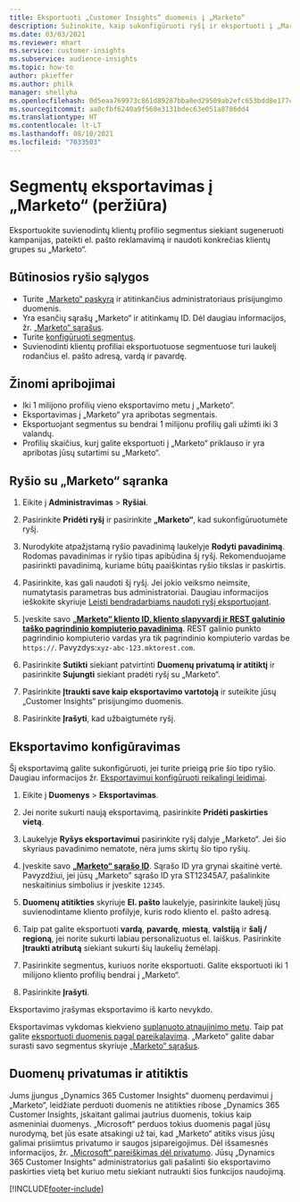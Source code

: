 ```yaml
---
title: Eksportuoti „Customer Insights“ duomenis į „Marketo“
description: Sužinokite, kaip sukonfigūruoti ryšį ir eksportuoti į „Marketo“.
ms.date: 03/03/2021
ms.reviewer: mhart
ms.service: customer-insights
ms.subservice: audience-insights
ms.topic: how-to
author: pkieffer
ms.author: philk
manager: shellyha
ms.openlocfilehash: 0d5eaa769973c861d89287bba0ed29509ab2efc653bdd8e177cc49b3560c698e
ms.sourcegitcommit: aa0cfbf6240a9f560e3131bdec63e051a8786dd4
ms.translationtype: HT
ms.contentlocale: lt-LT
ms.lasthandoff: 08/10/2021
ms.locfileid: "7033503"
---
```

# <a name="export-segments-to-marketo-preview"></a>Segmentų eksportavimas į „Marketo“ (peržiūra)

Eksportuokite suvienodintų klientų profilio segmentus siekiant sugeneruoti kampanijas, pateikti el. pašto reklamavimą ir naudoti konkrečias klientų grupes su „Marketo“.

## <a name="prerequisites-for-connection"></a>Būtinosios ryšio sąlygos

-   Turite [„Marketo“ paskyrą](https://login.marketo.com/) ir atitinkančius administratoriaus prisijungimo duomenis.
-   Yra esančių sąrašų „Marketo“ ir atitinkamų ID. Dėl daugiau informacijos, žr. [„Marketo“ sąrašus](https://docs.marketo.com/display/public/DOCS/Understanding+Static+Lists).
-   Turite [konfigūruoti segmentus](segments.md).
-   Suvienodinti klientų profiliai eksportuotuose segmentuose turi laukelį rodančius el. pašto adresą, vardą ir pavardę.

## <a name="known-limitations"></a>Žinomi apribojimai

- Iki 1 milijono profilių vieno eksportavimo metu į „Marketo“.
- Eksportavimas į „Marketo“ yra apribotas segmentais.
- Eksportuojant segmentus su bendrai 1 milijonu profilių gali užimti iki 3 valandų. 
- Profilių skaičius, kurį galite eksportuoti į „Marketo“ priklauso ir yra apribotas jūsų sutartimi su „Marketo“.

## <a name="set-up-connection-to-marketo"></a>Ryšio su „Marketo“ sąranka

1. Eikite į **Administravimas** > **Ryšiai**.

1. Pasirinkite **Pridėti ryšį** ir pasirinkite **„Marketo“**, kad sukonfigūruotumėte ryšį.

1. Nurodykite atpažįstamą ryšio pavadinimą laukelyje **Rodyti pavadinimą**. Rodomas pavadinimas ir ryšio tipas apibūdina šį ryšį. Rekomenduojame pasirinkti pavadinimą, kuriame būtų paaiškintas ryšio tikslas ir paskirtis.

1. Pasirinkite, kas gali naudoti šį ryšį. Jei jokio veiksmo neimsite, numatytasis parametras bus administratoriai. Daugiau informacijos ieškokite skyriuje [Leisti bendradarbiams naudoti ryšį eksportuojant](connections.md#allow-contributors-to-use-a-connection-for-exports).

1. Įveskite savo **[„Marketo“ kliento ID, kliento slapyvardį ir REST galutinio taško pagrindinio kompiuterio pavadinimą](https://developers.marketo.com/rest-api/authentication/)**. REST galinio punkto pagrindinio kompiuterio vardas yra tik pagrindinio kompiuterio vardas be `https://`. Pavyzdys:`xyz-abc-123.mktorest.com`. 

1. Pasirinkite **Sutikti** siekiant patvirtinti **Duomenų privatumą ir atitiktį** ir pasirinkite **Sujungti** siekiant pradėti ryšį su „Marketo“.

1. Pasirinkite **Įtraukti save kaip eksportavimo vartotoją** ir suteikite jūsų „Customer Insights“ prisijungimo duomenis.

1. Pasirinkite **Įrašyti**, kad užbaigtumėte ryšį.

## <a name="configure-an-export"></a>Eksportavimo konfigūravimas

Šį eksportavimą galite sukonfigūruoti, jei turite prieigą prie šio tipo ryšio. Daugiau informacijos žr. [Eksportavimui konfigūruoti reikalingi leidimai](export-destinations.md#set-up-a-new-export).

1. Eikite į **Duomenys** > **Eksportavimas**.

1. Jei norite sukurti naują eksportavimą, pasirinkite **Pridėti paskirties vietą**.

1. Laukelyje **Ryšys eksportavimui** pasirinkite ryšį dalyje „Marketo“. Jei šio skyriaus pavadinimo nematote, nėra jums skirtų šio tipo ryšių.

1. Įveskite savo **[„Marketo“ sąrašo ID](https://docs.marketo.com/display/public/DOCS/Understanding+Static+Lists)**. Sąrašo ID yra grynai skaitinė vertė. Pavyzdžiui, jei jūsų „Marketo” sąrašo ID yra ST12345A7, pašalinkite neskaitinius simbolius ir įveskite `12345`. 

1. **Duomenų atitikties** skyriuje **El. pašto** laukelyje, pasirinkite laukelį jūsų suvienodintame kliento profilyje, kuris rodo kliento el. pašto adresą. 

1. Taip pat galite eksportuoti **vardą**, **pavardę**, **miestą**, **valstiją** ir **šalį / regioną**, jei norite sukurti labiau personalizuotus el. laiškus. Pasirinkite **Įtraukti atributą** siekiant sukurti šių laukelių žemėlapį.

1. Pasirinkite segmentus, kuriuos norite eksportuoti. Galite eksportuoti iki 1 milijono kliento profilių bendrai į „Marketo“.

1. Pasirinkite **Įrašyti**.

Eksportavimo įrašymas eksportavimo iš karto nevykdo.

Eksportavimas vykdomas kiekvieno [suplanuoto atnaujinimo metu](system.md#schedule-tab). Taip pat galite [eksportuoti duomenis pagal pareikalavimą](export-destinations.md#run-exports-on-demand). „Marketo“ galite dabar surasti savo segmentus skyriuje [„Marketo“ sąrašus](https://docs.marketo.com/display/public/DOCS/Understanding+Static+Lists).


## <a name="data-privacy-and-compliance"></a>Duomenų privatumas ir atitiktis

Jums įjungus „Dynamics 365 Customer Insights“ duomenų perdavimui į „Marketo“, leidžiate perduoti duomenis ne atitikties ribose „Dynamics 365 Customer Insights, įskaitant galimai jautrius duomenis, tokius kaip asmeniniai duomenys. „Microsoft“ perduos tokius duomenis pagal jūsų nurodymą, bet jūs esate atsakingi už tai, kad „Marketo“ atitiks visus jūsų galimai prisiimtus privatumo ir saugos įsipareigojimus. Dėl išsamesnės informacijos, žr. [„Microsoft“ pareiškimas dėl privatumo](https://go.microsoft.com/fwlink/?linkid=396732).
Jūsų „Dynamics 365 Customer Insights“ administratorius gali pašalinti šio eksportavimo paskirties vietą bet kuriuo metu siekiant nutraukti šios funkcijos naudojimą.


[!INCLUDE[footer-include](../includes/footer-banner.md)]
